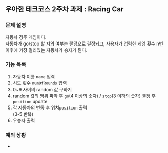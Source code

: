 ## 우아한 테크코스 2주차 과제 : Racing Car
### 문제 설명
자동차 경주 게임이다.  
자동차가 go/stop 할 지의 여부는 랜덤으로 결정되고, 사용자가 입력한 게임 횟수 n번 이후에 가장 멀리있는 자동차가 승자가 된다.  

### 기능 목록  
1. 자동차 이름 `name` 입력  
2. 시도 횟수 `numOfRounds` 입력  
3. 0~9 사이의 random 값 구하기  
4. random 값의 범위 파악 후 `go`(4 이상의 숫자) / `stop`(3 이하의 숫자) 결정 후 `position` update  
5. 각 자동차의 변동 후 위치`position` 출력  
   (3-5 반복)  
6. 우승자 출력  

### 예외 상황
-
